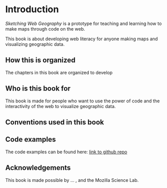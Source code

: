 Introduction
=======

*Sketching Web Geography* is a prototype for teaching and learning how to make maps through code on the web. 

This book is about developing web literacy for anyone making maps and visualizing geographic data.

<!--This is an experiment to sketch out how geographic information systems (GIS) are changing with the development of  -->


## How this is organized
The chapters in this book are organized to develop 

## Who is this book for
This book is made for people who want to use the power of code and the interactivity of the web to visualize geographic data.   

## Conventions used in this book


## Code examples
The code examples can be found here: [link to github repo]()

## Acknowledgements
This book is made possible by ... , and the Mozilla Science Lab. 
